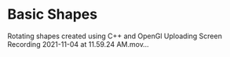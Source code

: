 # Basic Shapes
Rotating shapes created using C++ and OpenGl
Uploading Screen Recording 2021-11-04 at 11.59.24 AM.mov…






